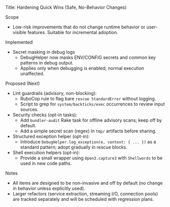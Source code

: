 Title: Hardening Quick Wins (Safe, No-Behavior Changes)

Scope
- Low-risk improvements that do not change runtime behavior or user-visible features. Suitable for incremental adoption.

Implemented
- Secret masking in debug logs
  - DebugHelper now masks ENV/CONFIG secrets and common key patterns in debug output.
  - Applies only when debugging is enabled; normal execution unaffected.

Proposed (Next)
- Lint guardrails (advisory, non-blocking):
  - RuboCop rule to flag bare `rescue StandardError` without logging.
  - Script to grep for `system/backticks/exec` occurrences to review input sources.
- Security checks (opt-in tasks):
  - Add `bundler-audit` Rake task for offline advisory scans; keep off by default.
  - Add a simple secret scan (regex) in `tmp/` artifacts before sharing.
- Structured exception helper (opt-in):
  - Introduce `DebugHelper.log_exception(e, context: { ... })` as a standard pattern; adopt gradually in rescue blocks.
- Shell execution helpers (opt-in):
  - Provide a small wrapper using `Open3.capture3` with `Shellwords` to be used in new code paths.

Notes
- All items are designed to be non-invasive and off by default (no change in behavior unless explicitly used).
- Larger refactors (service extraction, streaming I/O, connection pools) are tracked separately and will be scheduled with regression plans.

